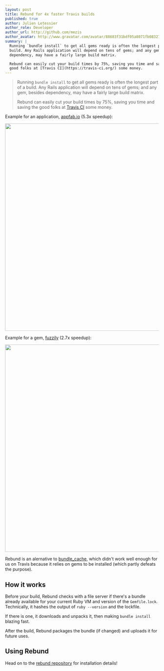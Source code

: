 ```yaml
---
layout: post
title: Rebund for 4x faster Travis builds
published: true
author: Julien Letessier
author_role: Developer
author_url: http://github.com/mezis
author_avatar: http://www.gravatar.com/avatar/88683f31bdf05a8071fb08327b3919cb
summary: |
  Running `bundle install` to get all gems ready is often the longest part of a
  build. Any Rails application will depend on tens of gems; and any gem, besides
  dependency, may have a fairly large build matrix.

  Rebund can easily cut your build times by 75%, saving you time and saving the
  good folks at [Travis CI](https://travis-ci.org/) some money.
---
```


>  Running `bundle install` to get all gems ready is often the longest part of a
>  build. Any Rails application will depend on tens of gems; and any gem, besides
>  dependency, may have a fairly large build matrix.
>
>  Rebund can easily cut your build times by 75%, saving you time and saving the
>  good folks at [Travis CI](https://travis-ci.org/) some money.

Example for an application, [appfab.io](http://github.com/mezis/appfab) (5.3x
speedup):

<img src="http://f.cl.ly/items/0y1M3K100J0e222y2T2L/rebund-appfab.png" width="680"/>

Example for a gem, [fuzzily](http://github.com/mezis/fuzzily) (2.7x speedup):

<img src="http://f.cl.ly/items/2a1c2O3M0w3i2G1D2d3M/rebund-fuzzily.png"
width="680"/>

Rebund is an alernative to
[bundle_cache](https://github.com/data-axle/bundle_cache), which didn't work
well enough for us on Travis because it relies on gems to be installed (which
partly defeats the purpose).


## How it works

Before your build, Rebund checks with a file server if there's a bundle already
available for your current Ruby VM and version of the `Gemfile.lock`.
Technically, it hashes the output of `ruby --version` and the lockfile.

If there is one, it downloads and unpacks it, then making `bundle install`
blazing fast.

After the build, Rebund packages the bundle (if changed) and uploads it for
future uses.

## Using Rebund

Head on to the [rebund
repository](https://github.com/mezis/rebund#prerequisites) for installation
details!



